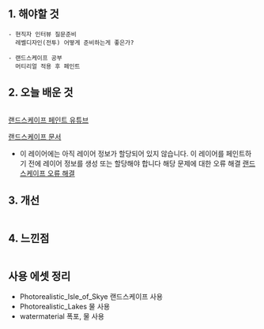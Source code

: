 ## 1. 해야할 것
```
- 현직자 인터뷰 질문준비
  레벨디자인(전투) 어떻게 준비하는게 좋은가?

- 랜드스케이프 공부
  머티리얼 적용 후 페인트
```

## 2. 오늘 배운 것
```

```

[랜드스케이프 페인트 유튜브](https://youtu.be/qNGg1NmRsZc?si=atdAeiySLUXTGFza)

[랜드스케이프 문서](https://docs.unrealengine.com/4.27/ko/BuildingWorlds/Landscape/Editing/PaintMode/)

- 이 레이어에는 아직 레이어 정보가 할당되어 있지 않습니다. 이 레이어를 페인트하기 전에 레이어 정보를 생성 또는 할당해야 합니다
  해당 문제에 대한 오류 해결
[랜드스케이프 오류 해결](https://docs.unrealengine.com/4.26/ko/BuildingWorlds/Landscape/QuickStart/5/)

## 3. 개선
```

```

## 4. 느낀점
```

```

## 사용 에셋 정리
- Photorealistic_Isle_of_Skye
  랜드스케이프 사용
- Photorealistic_Lakes
  물 사용
- watermaterial
  폭포, 물 사용
